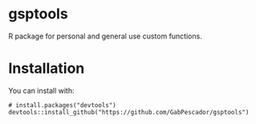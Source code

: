 # gsptools
R package for personal and general use custom functions.

# Installation
You can install with:
```{r}
# install.packages("devtools")
devtools::install_github("https://github.com/GabPescador/gsptools")
```